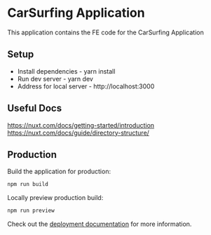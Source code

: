# CarSurfing Application

This application contains the FE code for the CarSurfing Application

## Setup
- Install dependencies - yarn install
- Run dev server - yarn dev
- Address for local server -  http://localhost:3000


## Useful Docs
https://nuxt.com/docs/getting-started/introduction
https://nuxt.com/docs/guide/directory-structure/

## Production

Build the application for production:

```bash
npm run build
```

Locally preview production build:

```bash
npm run preview
```

Check out the [deployment documentation](https://nuxt.com/docs/getting-started/deployment) for more information.

